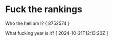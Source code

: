 # Fuck the rankings

Who the hell am I?
{ 8752574 }

What fucking year is it?
[ 2024-10-21T12:13:20Z ]
